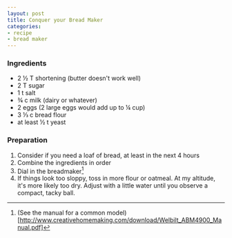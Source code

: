 ```yaml
---
layout: post
title: Conquer your Bread Maker
categories:
- recipe
- bread maker
---
```



### Ingredients

* 2 &frac12; T shortening (butter doesn't work well)
* 2 T sugar
* 1 t salt
* &frac34; c milk (dairy or whatever)
* 2 eggs (2 large eggs would add up to &frac14; cup)
* 3 &frac13; c bread flour
* at least &frac12; t yeast


### Preparation

1. Consider if you need a loaf of bread, at least in the next 4 hours
2. Combine the ingredients in order
3. Dial in the breadmaker[^fn-Manual]
4. If things look too sloppy, toss in more flour or oatmeal. At my altitude, it's more likely too dry. Adjust with a little water until you observe a compact, tacky ball.

[^fn-Manual]: (See the manual for a common model)[http://www.creativehomemaking.com/download/Welbilt_ABM4900_Manual.pdf]
